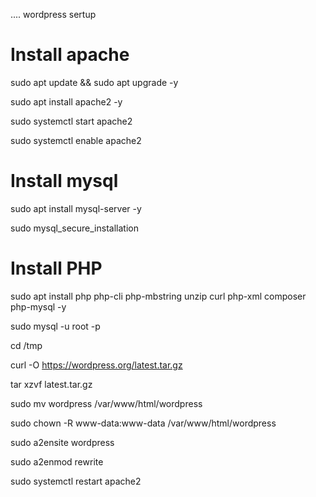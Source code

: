 .... wordpress sertup 

# Install apache

sudo apt update && sudo apt upgrade -y

sudo apt install apache2 -y

sudo systemctl start apache2

sudo systemctl enable apache2

# Install mysql

sudo apt install mysql-server -y

sudo mysql_secure_installation

# Install PHP

sudo apt install php php-cli php-mbstring unzip curl php-xml composer php-mysql -y

sudo mysql -u root -p



cd /tmp

curl -O https://wordpress.org/latest.tar.gz

tar xzvf latest.tar.gz

sudo mv wordpress /var/www/html/wordpress

sudo chown -R www-data:www-data /var/www/html/wordpress


sudo a2ensite wordpress

sudo a2enmod rewrite

sudo systemctl restart apache2

